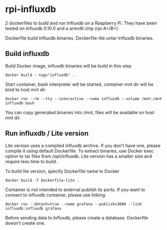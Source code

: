 # rpi-influxdb
2 dockerfiles to build and run Influxdb on a Raspberry Pi. They have been tested on Influxdb 0.10.0 and a armv6l chip (rpi A+/B+).

Dockerfile build Influxdb binaries. Dockerfile-lite untar Influxdb binaries.

## Build influxdb
Build Docker image, influxdb binaries will be build in this step
    
    docker build --tag="influxdb" .

Start container, bash interpreter will be started, container mnt dir will be bind to host mnt dir

    docker run --rm --tty --interactive --name influxdb --volume /mnt:/mnt influxdb bash

You can copy generated binaries into /mnt, files will be available on host mnt dir.

## Run influxdb / Lite version
Lite version uses a compiled Influxdb archive. If you don't have one, please compile it using default Dockerfile. To extract binaries, use Docker exec option to tar files from /opt/influxdb.
Lite version has a smaller size and require less time to build.

To build lite version, specify Dockerfile name to Docker

    docker build -f Dockerfile-lite .

Container is not intended to external publish its ports. If you want to connect to influxdb container, please use linking.

    docker run --detach=true --name grafana --publish=3000 --link influxdb:influxdb grafana

Before sending data to Influxdb, please create a database. Dockerfile doesn't create one.
